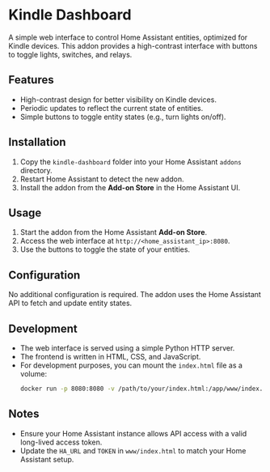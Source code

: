 # Kindle Dashboard

A simple web interface to control Home Assistant entities, optimized for Kindle devices. This addon provides a high-contrast interface with buttons to toggle lights, switches, and relays.

## Features
- High-contrast design for better visibility on Kindle devices.
- Periodic updates to reflect the current state of entities.
- Simple buttons to toggle entity states (e.g., turn lights on/off).

## Installation
1. Copy the `kindle-dashboard` folder into your Home Assistant `addons` directory.
2. Restart Home Assistant to detect the new addon.
3. Install the addon from the **Add-on Store** in the Home Assistant UI.

## Usage
1. Start the addon from the Home Assistant **Add-on Store**.
2. Access the web interface at `http://<home_assistant_ip>:8080`.
3. Use the buttons to toggle the state of your entities.

## Configuration
No additional configuration is required. The addon uses the Home Assistant API to fetch and update entity states.

## Development
- The web interface is served using a simple Python HTTP server.
- The frontend is written in HTML, CSS, and JavaScript.
- For development purposes, you can mount the `index.html` file as a volume:
  ```bash
  docker run -p 8080:8080 -v /path/to/your/index.html:/app/www/index.html kindle-dashboard
  ```

## Notes
- Ensure your Home Assistant instance allows API access with a valid long-lived access token.
- Update the `HA_URL` and `TOKEN` in `www/index.html` to match your Home Assistant setup.